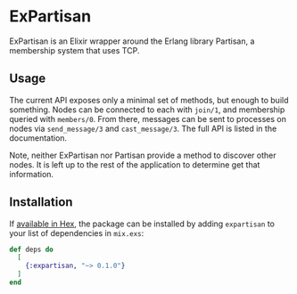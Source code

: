 # ExPartisan

ExPartisan is an Elixir wrapper around the Erlang library Partisan, a membership
system that uses TCP.

## Usage

The current API exposes only a minimal set of methods, but enough to build something.
Nodes can be connected to each with `join/1`, and membership queried with
`members/0`. From there, messages can be sent to processes on nodes via
`send_message/3` and `cast_message/3`. The full API is listed in the documentation.

Note, neither ExPartisan nor Partisan provide a method to discover other nodes.
It is left up to the rest of the application to determine get that information.

## Installation

If [available in Hex](https://hex.pm/docs/publish), the package can be installed
by adding `expartisan` to your list of dependencies in `mix.exs`:

```elixir
def deps do
  [
    {:expartisan, "~> 0.1.0"}
  ]
end
```
